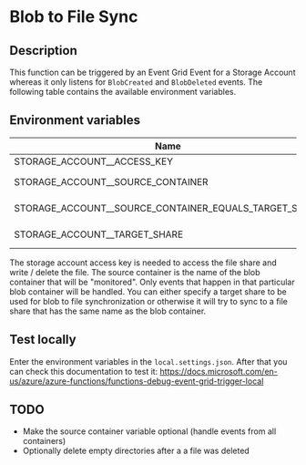 Blob to File Sync
=================

## Description

This function can be triggered by an Event Grid Event for a Storage Account whereas it only
listens for `BlobCreated` and `BlobDeleted` events. The following table contains the available
environment variables.

## Environment variables

| Name                                                  |   Description       | Required  |
|-------------------------------------------------------|---------------------|-----------|
| STORAGE_ACCOUNT__ACCESS_KEY                           | Access Key          | &check;   |
| STORAGE_ACCOUNT__SOURCE_CONTAINER                     | Source container    | &check;   |
| STORAGE_ACCOUNT__SOURCE_CONTAINER_EQUALS_TARGET_SHARE | source = target?    |           |
| STORAGE_ACCOUNT__TARGET_SHARE                         | Target share        |           |

The storage account access key is needed to access the file share and write / delete the file.
The source container is the name of the blob container that will be "monitored". Only events that
happen in that particular blob container will be handled. You can either specify a target share
to be used for blob to file synchronization or otherwise it will try to sync to a file share that
has the same name as the blob container.

## Test locally
Enter the environment variables in the `local.settings.json`. After that you can check this
documentation to test it: https://docs.microsoft.com/en-us/azure/azure-functions/functions-debug-event-grid-trigger-local

## TODO
- Make the source container variable optional (handle events from all containers)
- Optionally delete empty directories after a a file was deleted